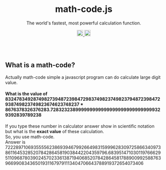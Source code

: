 <h1 align="center">math-code.js</h1>
<p align="center">The world's fastest, most powerful calculation function.</p>

<p align="center">
	<a href="https://github.com/gauravnumber/math-code">
    <img src="https://img.shields.io/github/repo-size/gauravnumber/math-code?label=total%20size" height="20"/>
  </a>
  <a href="https://twitter.com/intent/tweet?url=https%3A%2F%2Fgithub.com%2Fgauravnumber%2Fmath-code&text=Solve%20bigger%20calculation%20in%20just%20milliseconds%20&hashtags=javascript%2Copensource%2Cwebdev%2Cjs%2Cdevelopers">
    <!-- <img src="https://img.shields.io/twitter/url?style=social" alt="Tweet" height="20"/> -->
    <img src="http://randojs.com/images/tweetShield.svg" alt="Tweet" height="20"/>
  </a>
</p><br/><br/>

<!-- # ![math-code](./math-code.png) -->

<!--
 # ![total size](https://img.shields.io/github/repo-size/gauravnumber/math-code?label=total%20size)
![Twitter URL](https://img.shields.io/twitter/url?style=social&url=https%3A%2F%2Ftwitter.com%2Fintent%2Ftweet%3Furl%3Dhttps%253A%252F%252Fgithub.com%252Fgauravnumber%252Fmath-code%26text%3DSolve%2520bigger%2520calculation%2520in%2520just%2520milliseconds%2520%26hashtags%3Djavascript%252Copensource%252Cwebdev%252Cjs%252Cdevelopers) -->

## What is a math-code?

Actually math-code simple a javascript program can do calculate large digit value.

#### What is the value of 83247834928749827394872398472983749823749823794872398472938749823749823674623748237 \* 8676378326376283.7283232389999999999999999999999999999329392839789238

If you type these number in calculator answer show in scientific notation but what is the **exact value** of these calculation.<br>
So, you use math-code.<br>
Answer is 72228971069355556238693946799266498315999628309725866340973861164532852078428645819038442204359796.683951471030119766629511096878039024570233613871940685207842864581788900992588763966990834365019311679791113404706643788919372654073406
